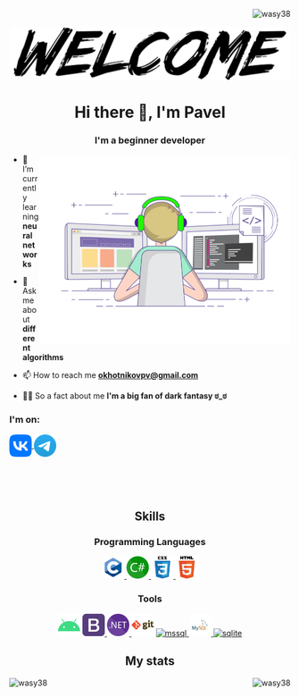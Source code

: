 <p align="right"> <img src="https://komarev.com/ghpvc/?username=wasy38&label=Profile%20views&color=0e75b6&style=flat" alt="wasy38" /> </p>
<p align="center"><img align="center" alt="Welcome" src="https://github.com/wasy38/wasy38/blob/main/assets/welcome.png"> </p>

<h1 align="center">Hi there 👋, I'm Pavel</h1>
<h3 align="center">I'm a beginner developer</h3>

<img align="right" alt="Coding" width="450" src="https://github.com/wasy38/wasy38/blob/main/assets/coding.gif">

- 🔬 I’m currently learning **neural networks**

- 💬 Ask me about **different algorithms**

- 📫 How to reach me **okhotnikovpv@gmail.com**

- 🤷‍♂️ So a fact about me **I'm a big fan of dark fantasy ಠ_ಠ**

<h3 align="left">I'm on:</h3>
<p align="left">
<a href="https://vk.com/okhotnikov96" target="blank"><img align="center" src="https://github.com/wasy38/wasy38/blob/main/assets/vk.png" alt="okhotnikov96" height="40" width="40" /> </a>
<a href="https://t.me/wasy38" target="blank"><img align="center" src="https://raw.githubusercontent.com/wasy38/wasy38/main/assets/telegram.webp" alt="@wasy38" height="40" width="40" /> </a>
</p>

<br>
<br>
<br>

<h2 align="center">Skills</h2>
<h3 align="center">Programming Languages</h3>
<p align="center">
    <a href="https://github.com/topics/c" target="_blank" rel="noreferrer"> <img src="https://raw.githubusercontent.com/github/explore/f3e22f0dca2be955676bc70d6214b95b13354ee8/topics/c/c.png" alt="c" width="40" height="40"/> </a>
    <a href="https://github.com/topics/csharp" target="_blank" rel="noreferrer"> <img src="https://raw.githubusercontent.com/github/explore/80688e429a7d4ef2fca1e82350fe8e3517d3494d/topics/csharp/csharp.png" alt="csharp" width="40" height="40"/> </a>
    <a href="https://github.com/topics/css" target="_blank" rel="noreferrer"> <img src="https://raw.githubusercontent.com/github/explore/80688e429a7d4ef2fca1e82350fe8e3517d3494d/topics/css/css.png" alt="css" width="40" height="40"/> </a>
    <a href="https://github.com/topics/html" target="_blank" rel="noreferrer"> <img src="https://raw.githubusercontent.com/github/explore/80688e429a7d4ef2fca1e82350fe8e3517d3494d/topics/html/html.png" alt="html5" width="40" height="40"/> </a>
</p>

<h3 align="center">Tools</h3>
<p align="center">
    <a href="https://github.com/topics/android" target="_blank" rel="noreferrer"> <img src="https://raw.githubusercontent.com/github/explore/8baf984947f4d9c32006bd03fa4c51ff91aadf8d/topics/android/android.png" alt="android" width="40" height="40"/></a>
    <a href="https://github.com/topics/bootstrap" target="_blank" rel="noreferrer"> <img src="https://raw.githubusercontent.com/github/explore/80688e429a7d4ef2fca1e82350fe8e3517d3494d/topics/bootstrap/bootstrap.png" alt="bootstrap" width="40" height="40"/> </a>
    <a href="https://github.com/topics/dotnet" target="_blank" rel="noreferrer"> <img src="https://raw.githubusercontent.com/github/explore/93d8a67084f94b2a444e510199a6e7622e5b09a3/topics/dotnet/dotnet.png" alt="dotnet" width="40" height="40"/> </a>
    <a href="https://github.com/topics/git" target="_blank" rel="noreferrer"> <img src="https://raw.githubusercontent.com/github/explore/80688e429a7d4ef2fca1e82350fe8e3517d3494d/topics/git/git.png" alt="git" width="40" height="40"/></a>
    <a href="https://github.com/topics/sql" target="_blank" rel="noreferrer"> <img src="https://www.svgrepo.com/show/303229/microsoft-sql-server-logo.svg" alt="mssql" width="40" height="40"/> </a>
    <a href="https://github.com/topics/mysql" target="_blank" rel="noreferrer"> <img src="https://raw.githubusercontent.com/github/explore/80688e429a7d4ef2fca1e82350fe8e3517d3494d/topics/mysql/mysql.png" alt="mysql" width="40" height="40"/> </a>
    <a href="https://github.com/topics/sql" target="_blank" rel="noreferrer"> <img src="https://www.vectorlogo.zone/logos/sqlite/sqlite-icon.svg" alt="sqlite" width="40" height="40"/> </a>
</p>
<h2 align="center">My stats</h2>
<p><img align="left" src="https://github-readme-stats.vercel.app/api/top-langs?username=wasy38&show_icons=true&locale=en&layout=compact" alt="wasy38" /></p>
<p>&nbsp;<img align="right" src="https://github-readme-stats.vercel.app/api?username=wasy38&show_icons=true&locale=en" alt="wasy38" /></p>
